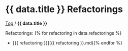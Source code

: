 # {{ data.title }} Refactorings

[Top](../) / **{{ data.title }}**

Refactorings:
{% for refactoring in data.refactorings %}
* [{{ refactoring }}]({{ refactoring }}.md){% endfor %}
